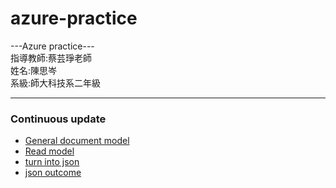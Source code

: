 # azure-practice

<div>---Azure practice---</div>
<div>指導教師:蔡芸琤老師</div>
<div>姓名:陳思岑</div>
<div>系級:師大科技系二年級</div>

<hr></hr>

<h3>Continuous update</h3>

<ul>
  <li><a href="https://github.com/ssutsen/azure-practice/blob/main/form_recognizer_quickstart.py">General document model</a></li>

  <li><a href="https://github.com/ssutsen/azure-practice/blob/main/form_recognizer_quickstart2.py">Read model</a></li>

  <li><a href="https://github.com/ssutsen/azure-practice/blob/main/practice-j.py">turn into json</a></li>
<li><a href="https://github.com/ssutsen/azure-practice/blob/main/output.json">json outcome</a></li>
</ul>